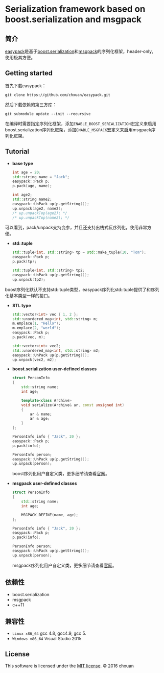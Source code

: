 Serialization framework based on boost.serialization and msgpack
===============================================

## 简介

[easypack][1]是基于[boost.serialization][2]和[msgpack][3]的序列化框架，header-only，使用极其方便。

## Getting started
首先下载easypack：

    git clone https://github.com/chxuan/easypack.git

然后下载依赖的第三方库：

    git submodule update --init --recursive
    
在编译时需要指定序列化框架，添加`ENABLE_BOOST_SERIALIZATION`宏定义来启用boost.serialization序列化框架，添加`ENABLE_MSGPACK`宏定义来启用msgpack序列化框架。

## Tutorial
    
* **base type**

    ```cpp
    int age = 20;
    std::string name = "Jack";
    easypack::Pack p;
    p.pack(age, name);
    
    int age2;
    std::string name2;
    easypack::UnPack up(p.getString());
    up.unpack(age2, name2); 
    /* up.unpackTop(age2); */
    /* up.unpackTop(name2); */
    ```  
可以看到，pack/unpack支持变参，并且还支持出栈式反序列化，使用非常方便。

* **std::tuple**

    ```cpp
    std::tuple<int, std::string> tp = std::make_tuple(10, "Tom");
    easypack::Pack p;
    p.pack(tp);

    std::tuple<int, std::string> tp2;
    easypack::UnPack up(p.getString());
    up.unpack(tp2);
    ```  
boost序列化默认不支持std::tuple类型，easypack序列化std::tuple提供了和序列化基本类型一样的接口。

* **STL type**

    ```cpp
    std::vector<int> vec { 1, 2 };
    std::unordered_map<int, std::string> m;
    m.emplace(1, "Hello");
    m.emplace(2, "world");
    easypack::Pack p;
    p.pack(vec, m);

    std::vector<int> vec2;
    std::unordered_map<int, std::string> m2;
    easypack::UnPack up(p.getString());
    up.unpack(vec2, m2);
    ```

* **boost.serialization user-defined classes**

    ```cpp
    struct PersonInfo
    {
        std::string name;
        int age;

        template<class Archive>
        void serialize(Archive& ar, const unsigned int)
        {
            ar & name;
            ar & age;
        }
    };
    
    PersonInfo info { "Jack", 20 };
    easypack::Pack p;
    p.pack(info);

    PersonInfo person;
    easypack::UnPack up(p.getString());
    up.unpack(person);
    ```
    boost序列化用户自定义类，更多细节请查看[官网][4]。
    
* **msgpack user-defined classes**

    ```cpp
    struct PersonInfo
    {
        std::string name;
        int age;

        MSGPACK_DEFINE(name, age);
    };
    
    PersonInfo info { "Jack", 20 };
    easypack::Pack p;
    p.pack(info);

    PersonInfo person;
    easypack::UnPack up(p.getString());
    up.unpack(person);
    ```
    msgpack序列化用户自定义类，更多细节请查看[官网][5]。

## 依赖性

* boost.serialization
* msgpack
* c++11

## 兼容性

* `Linux x86_64` gcc 4.8, gcc4.9, gcc 5.
* `Windows x86_64` Visual Studio 2015

## License
This software is licensed under the [MIT license][6]. © 2016 chxuan


  [1]: https://github.com/chxuan/easypack
  [2]: http://www.boost.org/
  [3]: https://github.com/msgpack/msgpack-c
  [4]: http://www.boost.org/
  [5]: http://msgpack.org/
  [6]: https://github.com/chxuan/easypack/blob/master/LICENSE
